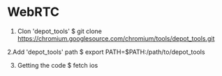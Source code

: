 # WebRTC

1. Clon 'depot_tools'
  $ git clone https://chromium.googlesource.com/chromium/tools/depot_tools.git

2.Add 'depot_tools' path
  $ export PATH=$PATH:/path/to/depot_tools

3. Getting the code
  $ fetch ios
